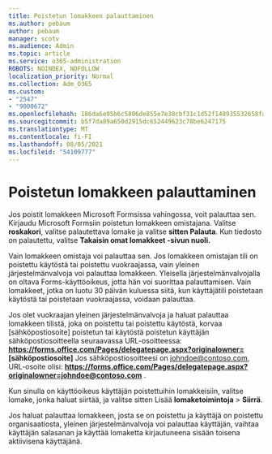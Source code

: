 ```yaml
---
title: Poistetun lomakkeen palauttaminen
ms.author: pebaum
author: pebaum
manager: scotv
ms.audience: Admin
ms.topic: article
ms.service: o365-administration
ROBOTS: NOINDEX, NOFOLLOW
localization_priority: Normal
ms.collection: Adm_O365
ms.custom:
- "2547"
- "9000672"
ms.openlocfilehash: 186da6e95b6c5806de855e7e38cbf31c1d52f148935532658fae0cc3fe111f35
ms.sourcegitcommit: b5f7da89a650d2915dc652449623c78be6247175
ms.translationtype: MT
ms.contentlocale: fi-FI
ms.lasthandoff: 08/05/2021
ms.locfileid: "54109777"
---
```

# <a name="restore-a-deleted-form"></a>Poistetun lomakkeen palauttaminen

Jos poistit lomakkeen Microsoft Formsissa vahingossa, voit palauttaa sen. Kirjaudu Microsoft Formsiin poistetun lomakkeen omistajana. Valitse **roskakori**, valitse palautettava lomake ja valitse **sitten Palauta**. Kun tiedosto on palautettu, valitse **Takaisin omat lomakkeet -sivun nuoli.**

Vain lomakkeen omistaja voi palauttaa sen. Jos lomakkeen omistajan tili on poistettu käytöstä tai poistettu vuokraajassa, vain yleinen järjestelmänvalvoja voi palauttaa lomakkeen. Yleisella järjestelmänvalvojalla on oltava Forms-käyttöoikeus, jotta hän voi suorittaa palauttamisen. Vain lomakkeet, jotka on luotu 30 päivän kuluessa siitä, kun käyttäjätili poistetaan käytöstä tai poistetaan vuokraajassa, voidaan palauttaa.

Jos olet vuokraajan yleinen järjestelmänvalvoja ja haluat palauttaa lomakkeen tilistä, joka on poistettu tai poistettu käytöstä, korvaa [sähköpostiosoite] poistetun tai käytöstä poistetun käyttäjän sähköpostiosoitteella seuraavassa URL-osoitteessa: **https://forms.office.com/Pages/delegatepage.aspx?originalowner= [sähköpostiosoite]** Jos sähköpostiosoitteesi on johndoe@contoso.com, URL-osoite olisi: **https://forms.office.com/Pages/delegatepage.aspx?originalowner=johndoe@contoso.com** . 

Kun sinulla on käyttöoikeus käyttäjän poistettuihin lomakkeisiin, valitse lomake, jonka haluat siirtää, ja valitse sitten Lisää **lomaketoimintoja**  >  **Siirrä**.

Jos haluat palauttaa lomakkeen, josta se on poistettu ja käyttäjä on poistettu organisaatiosta, yleinen järjestelmänvalvoja voi palauttaa käyttäjän, vaihtaa käyttäjän salasanan ja käyttää lomaketta kirjautuneena sisään toisena aktiivisena käyttäjänä. 